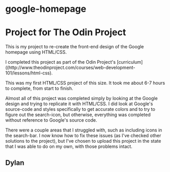 # google-homepage
<h1>Project for The Odin Project</h1>

<p>This is my project to re-create the front-end design of the Google homepage using HTML/CSS.</p>

<p>I completed this project as part of the Odin Project's [curriculum]((http://www.theodinproject.com/courses/web-development-101/lessons/html-css).</p>

<p>This was my first HTML/CSS project of this size. It took me about 6-7 hours to complete, from start to finish.</p>

<p>Almost all of this project was completed simply by looking at the Google design and trying to replicate it with HTML/CSS. 
I did look at Google's source-code and styles specifically to get accurate colors and to try to figure out the search-icon,
 but otherwise, everything was completed without reference to Google's source code.</p> 

<p>There were a couple areas that I struggled with, such as including icons in the search-bar. I now know how to fix these issues (as I've checked other solutions to the project),
 but I've chosen to upload this project in the state that I was able to do on my own, with those problems intact.</p>

## Dylan


